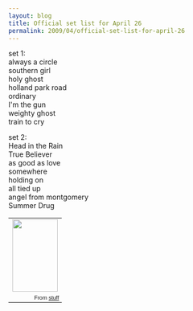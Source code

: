 ```yaml
---
layout: blog
title: Official set list for April 26
permalink: 2009/04/official-set-list-for-april-26
---
```


<p>set 1:<br />
always a circle<br />
southern girl<br />
holy ghost<br />
holland park road<br />
ordinary<br />
I'm the gun<br />
weighty ghost<br />
train to cry</p>
<p>set 2:<br />
Head in the Rain<br />
True Believer<br />
as good as love<br />
somewhere<br />
holding on<br />
all tied up<br />
angel from montgomery<br />
Summer Drug</p>
<table style="width:auto;"><tr><td><a href="https://picasaweb.google.com/lh/photo/cXIQC4AiEjSHL0EBvc61Ug?feat=embedwebsite"><img src="https://lh6.googleusercontent.com/_aJ4urxfgN9A/TXXZ9n9CLqI/AAAAAAAAIl8/FGQHkjVOPOI/s144/farmersmarket2009.png" height="144" width="90" /></a></td></tr><tr><td style="font-family:arial,sans-serif; font-size:11px; text-align:right">From <a href="https://picasaweb.google.com/krister.axel/Stuff?feat=embedwebsite">stuff</a></td></tr></table>
